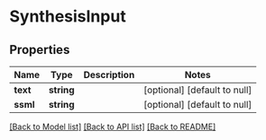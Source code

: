# SynthesisInput

## Properties
Name | Type | Description | Notes
------------ | ------------- | ------------- | -------------
**text** | **string** |  | [optional] [default to null]
**ssml** | **string** |  | [optional] [default to null]

[[Back to Model list]](../README.md#documentation-for-models) [[Back to API list]](../README.md#documentation-for-api-endpoints) [[Back to README]](../README.md)


